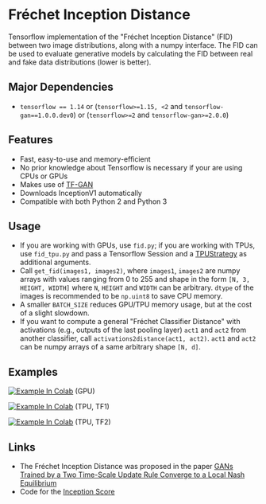 # Fréchet Inception Distance
Tensorflow implementation of the "Fréchet Inception Distance" (FID) between two image distributions, along with a numpy interface. The FID can be used to evaluate generative models by calculating the FID between real and fake data distributions (lower is better).

## Major Dependencies
- `tensorflow == 1.14` or (`tensorflow>=1.15, <2` and `tensorflow-gan==1.0.0.dev0`) or (`tensorflow>=2` and `tensorflow-gan>=2.0.0`)

## Features
- Fast, easy-to-use and memory-efficient
- No prior knowledge about Tensorflow is necessary if your are using CPUs or GPUs
- Makes use of [TF-GAN](https://github.com/tensorflow/gan)
- Downloads InceptionV1 automatically
- Compatible with both Python 2 and Python 3

## Usage
- If you are working with GPUs, use `fid.py`; if you are working with TPUs, use `fid_tpu.py` and pass a Tensorflow Session and a [TPUStrategy](https://www.tensorflow.org/api_docs/python/tf/distribute/experimental/TPUStrategy) as additional arguments.
- Call `get_fid(images1, images2)`, where `images1`, `images2` are numpy arrays with values ranging from 0 to 255 and shape in the form `[N, 3, HEIGHT, WIDTH]` where `N`, `HEIGHT` and `WIDTH` can be arbitrary. `dtype` of the images is recommended to be `np.uint8` to save CPU memory.
- A smaller `BATCH_SIZE` reduces GPU/TPU memory usage, but at the cost of a slight slowdown.
- If you want to compute a general "Fréchet Classifier Distance" with activations (e.g., outputs of the last pooling layer) `act1` and `act2` from another classifier, call `activations2distance(act1, act2)`. `act1` and `act2` can be numpy arrays of a same arbitrary shape `[N, d]`.

## Examples
[![Example In Colab](https://colab.research.google.com/assets/colab-badge.svg)](https://colab.research.google.com/drive/1hgJJI5wuILxcHsmrkZMkHJtk6uDlKOwr?usp=sharing) (GPU)

[![Example In Colab](https://colab.research.google.com/assets/colab-badge.svg)](https://colab.research.google.com/drive/1jen2-7TBufmRLdzXY0d83FZW-EYXjB4-?usp=sharing) (TPU, TF1)

[![Example In Colab](https://colab.research.google.com/assets/colab-badge.svg)](https://colab.research.google.com/drive/1Uggw_wD_xucpiYZVtB5ivs-PQE3mz1Mf?usp=sharing) (TPU, TF2)

## Links

- The Fréchet Inception Distance was proposed in the paper [GANs Trained by a Two Time-Scale Update Rule Converge to a Local Nash Equilibrium ](https://arxiv.org/abs/1706.08500)
- Code for the [Inception Score](https://github.com/tsc2017/Inception-Score)
